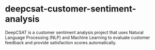 # deepcsat-customer-sentiment-analysis
DeepCSAT is a customer sentiment analysis project that uses Natural Language Processing (NLP) and Machine Learning to evaluate customer feedback and provide satisfaction scores automatically.
